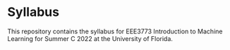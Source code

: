 # Syllabus
This repository contains the syllabus for EEE3773 Introduction to Machine Learning for Summer C 2022 at the University of Florida.
